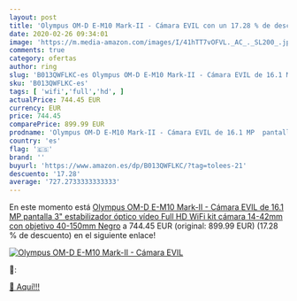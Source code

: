 ```yaml
---
layout: post
title: 'Olympus OM-D E-M10 Mark-II - Cámara EVIL con un 17.28 % de descuento'
date: 2020-02-26 09:34:01
image: 'https://m.media-amazon.com/images/I/41hTT7vOFVL._AC_._SL200_.jpg'
comments: true
category: ofertas
author: ring
slug: 'B013QWFLKC-es Olympus OM-D E-M10 Mark-II - Cámara EVIL de 16.1 MP...'
sku: 'B013QWFLKC-es'
tags: [ 'wifi','full','hd', ]
actualPrice: 744.45 EUR
currency: EUR
price: 744.45
comparePrice: 899.99 EUR
prodname: 'Olympus OM-D E-M10 Mark-II - Cámara EVIL de 16.1 MP  pantalla 3"  estabilizador óptico  vídeo Full HD  WiFi  kit cámara 14-42mm con objetivo 40-150mm   Negro'
country: 'es'
flag: '🇪🇸'
brand: ''
buyurl: 'https://www.amazon.es/dp/B013QWFLKC/?tag=tolees-21'
descuento: '17.28'
average: '727.2733333333333'
---
```


En este momento está [Olympus OM-D E-M10 Mark-II - Cámara EVIL de 16.1 MP  pantalla 3"  estabilizador óptico  vídeo Full HD  WiFi  kit cámara 14-42mm con objetivo 40-150mm   Negro](https://www.amazon.es/dp/B013QWFLKC/?tag=tolees-21) a 744.45 EUR (original: 899.99 EUR) (17.28 %  de descuento) en el siguiente enlace!

[![Olympus OM-D E-M10 Mark-II - Cámara EVIL](https://m.media-amazon.com/images/I/41hTT7vOFVL._AC_._SL200_.jpg)](https://www.amazon.es/dp/B013QWFLKC/?tag=tolees-21)

🔎:


[🛒 Aquí!!!](https://www.amazon.es/dp/B013QWFLKC/?tag=tolees-21)
